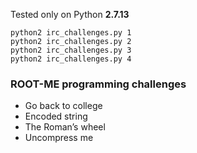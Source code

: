 
Tested only on Python **2.7.13**

```
python2 irc_challenges.py 1
python2 irc_challenges.py 2
python2 irc_challenges.py 3
python2 irc_challenges.py 4
```

### ROOT-ME programming challenges

- Go back to college
- Encoded string
- The Roman’s wheel
- Uncompress me
